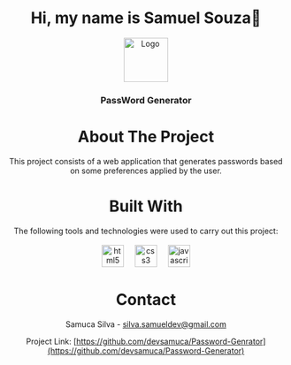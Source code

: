 <h1 align="center">Hi, my name is Samuel Souza👋</h1>
  <div align="center"> <img src="https://cdn-icons-png.flaticon.com/128/6672/6672146.png" alt="Logo" width="80" height="80"> </div>

  <h3 align="center">PassWord Generator</h3>



<h1 align="center"> About The Project </h1>

<div align="center">This project consists of a web application that generates passwords based on some preferences applied by the user.</div>

<h1 align="center"> Built With </h1>

<div align="center">The following tools and technologies were used to carry out this project:</div>

<br>

<div align="center">
  <img src="https://cdn.jsdelivr.net/gh/devicons/devicon/icons/html5/html5-original.svg" height="40" alt="html5 logo"  />
  <img width="12" />
  <img src="https://cdn.jsdelivr.net/gh/devicons/devicon/icons/css3/css3-original.svg" height="40" alt="css3 logo"  />
  <img width="12" />
  <img src="https://cdn.jsdelivr.net/gh/devicons/devicon/icons/javascript/javascript-original.svg" height="40" alt="javascript logo"  />
</div>


<h1 align="center"> Contact </h1>

<div align="center">

Samuca Silva - silva.samueldev@gmail.com

Project Link: [https://github.com/devsamuca/Password-Genrator](https://github.com/devsamuca/Password-Generator)

</div>
